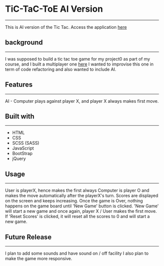 # TiC-TaC-ToE AI Version
---
This is AI version of the Tic Tac.
Access the application [here](https://vidyullathakandipati.github.io/TiC-TaC-ToE_AI/)

## background
---
I was supposed to build a tic tac toe game for my project0 as part of my course,
and I built a multiplayer one [here](https://github.com/VidyullathaKandipati/tic-tac-toe)
I wanted to improvise this one in term of code refactoring and also wanted to include AI.

## Features
---
AI - Computer plays against player X, and player X always makes first move.

## Built with
---
* HTML
* CSS
* SCSS (SASS)
* JavaScript
* BootStrap
* jQuery

## Usage
---
User is playerX, hence makes the first always
Computer is player O and makes the move automatically after the playerX's turn.
Scores are displayed on the screen and keeps increasing.
Once the game is Over, nothing happens on the game board until 'New Game' button is clicked.
'New Game' will start a new game and once again, player X / User makes the first move.
If 'Reset Scores' is clicked, it will reset all the scores to 0 and will start a new game.

## Future Release
---
I plan to add some sounds and have sound on / off facility
I also plan to make the game more responsive.
